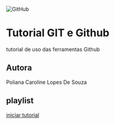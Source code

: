 ![GitHub](https://img.shields.io/github/license/polianacaroline/gitegithub)
# Tutorial GIT e Github
tutorial de uso das ferramentas Github
## Autora
Poliana Caroline Lopes De Souza
## playlist
[iniciar tutorial](https://joseassis.com.br/cursos/gitegithub.html)

